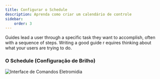 ```yaml
---
title: Configurar o Schedule
description: Aprenda como criar um calendário de controle
sidebar:
    order: 3
---
```


Guides lead a user through a specific task they want to accomplish, often with a sequence of steps.
Writing a good guide r equires thinking about what your users are trying to do.

### O Schedule (Configuração de Brilho)

![Interface de Comandos Eletromidia](/../src/assets/images/images/schedule.jpeg "Interface de Comandos Eletromidia")



 
 